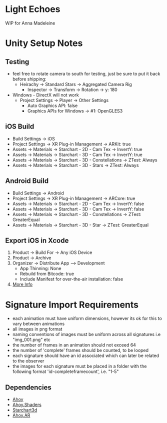 # Light Echoes
WIP for Anna Madeleine

# Unity Setup Notes

## Testing
- feel free to rotate camera to south for testing, just be sure to put it back before shipping:
	- Heirachy -> Standard Stars -> Aggregated Camera Rig
		- Inspector -> Transform -> Rotation -> y: 180
- Windows - DirectX will not work
	- Project Settings -> Player -> Other Settings
		- Auto Graphics API: false
		- Graphics APIs for Windows -> #1: OpenGLES3
						

## iOS Build
- Build Settings -> iOS
- Project Settings -> XR Plug-in Management -> ARKit: true
- Assets -> Materials -> Starchart - 2D - Cam Tex -> InvertY: true
- Assets -> Materials -> Starchart - 3D - Cam Tex -> InvertY: true
- Assets -> Materials -> Starchart - 3D - Constellations -> ZTest: Always
- Assets -> Materials -> Starchart - 3D - Stars -> ZTest: Always

## Android Build
- Build Settings -> Android
- Project Settings -> XR Plug-in Management -> ARCore: true
- Assets -> Materials -> Starchart - 2D - Cam Tex -> InvertY: false
- Assets -> Materials -> Starchart - 3D - Cam Tex -> InvertY: false
- Assets -> Materials -> Starchart - 3D - Constellations -> ZTest: GreaterEqual
- Assets -> Materials -> Starchart - 3D - Star -> ZTest: GreaterEqual

## Export iOS in Xcode
1. Product -> Build For -> Any iOS Device
1. Product -> Archive
1. Organizer -> Distribute App --> Development
	- App Thinning: None
	- Rebuild from Bitcode: true
	- Include Manifest for over-the-air installation: false
1. [More Info](https://wiki.genexus.com/commwiki/servlet/wiki?34616,HowTo%3A+Create+an+.ipa+file+from+XCode)

# Signature Import Requirements

- each animation must have uniform dimensions, however its ok for this to vary between animations
- all images in png format
- naming conventions of images must be uniform across all signatures i.e "img_001.png" etc
- the number of frames in an animation should not exceed 64
- the number of 'complete' frames should be counted, to be looped
- each signature should have an id associated which can later be related to the observer
- the images for each signature must be placed in a folder with the following format 'id-completeframecount', i.e. "1-5"

## Dependencies
- [Ahoy](https://github.com/mrchantey/ahoy.unity/raw/master/Package-Builds/Ahoy.unitypackage)
- [Ahoy.Shaders](https://github.com/mrchantey/ahoy.unity/raw/master/Package-Builds/Ahoy.Shaders.unitypackage)
- [Starchart3d](https://github.com/mrchantey/starchart3d/raw/master/starchart3d.unitypackage)
- [Ahoy.AR](https://github.com/mrchantey/ahoy.unity/raw/master/Package-Builds/Ahoy.AR.unitypackage)
